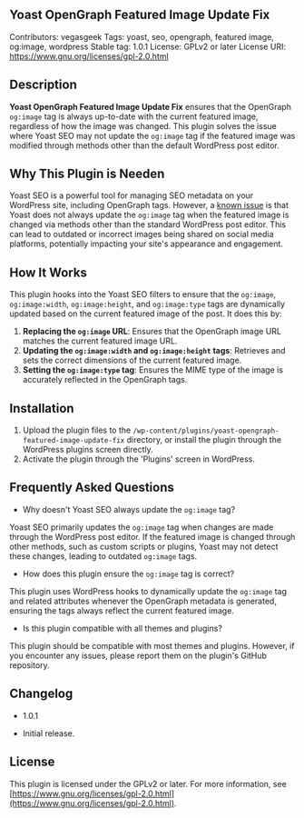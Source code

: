 ## Yoast OpenGraph Featured Image Update Fix
Contributors: vegasgeek
Tags: yoast, seo, opengraph, featured image, og:image, wordpress
Stable tag: 1.0.1
License: GPLv2 or later
License URI: https://www.gnu.org/licenses/gpl-2.0.html

## Description

**Yoast OpenGraph Featured Image Update Fix** ensures that the OpenGraph `og:image` tag is always up-to-date with the current featured image, regardless of how the image was changed. This plugin solves the issue where Yoast SEO may not update the `og:image` tag if the featured image was modified through methods other than the default WordPress post editor.

## Why This Plugin is Needen

Yoast SEO is a powerful tool for managing SEO metadata on your WordPress site, including OpenGraph tags. However, a [known issue](https://github.com/Yoast/wordpress-seo/issues/17721) is that Yoast does not always update the `og:image` tag when the featured image is changed via methods other than the standard WordPress post editor. This can lead to outdated or incorrect images being shared on social media platforms, potentially impacting your site's appearance and engagement.

## How It Works

This plugin hooks into the Yoast SEO filters to ensure that the `og:image`, `og:image:width`, `og:image:height`, and `og:image:type` tags are dynamically updated based on the current featured image of the post. It does this by:

1. **Replacing the `og:image` URL**: Ensures that the OpenGraph image URL matches the current featured image URL.
2. **Updating the `og:image:width` and `og:image:height` tags**: Retrieves and sets the correct dimensions of the current featured image.
3. **Setting the `og:image:type` tag**: Ensures the MIME type of the image is accurately reflected in the OpenGraph tags.

## Installation

1. Upload the plugin files to the `/wp-content/plugins/yoast-opengraph-featured-image-update-fix` directory, or install the plugin through the WordPress plugins screen directly.
2. Activate the plugin through the 'Plugins' screen in WordPress.

## Frequently Asked Questions

- Why doesn't Yoast SEO always update the `og:image` tag?

Yoast SEO primarily updates the `og:image` tag when changes are made through the WordPress post editor. If the featured image is changed through other methods, such as custom scripts or plugins, Yoast may not detect these changes, leading to outdated `og:image` tags.

- How does this plugin ensure the `og:image` tag is correct?

This plugin uses WordPress hooks to dynamically update the `og:image` tag and related attributes whenever the OpenGraph metadata is generated, ensuring the tags always reflect the current featured image.

- Is this plugin compatible with all themes and plugins?

This plugin should be compatible with most themes and plugins. However, if you encounter any issues, please report them on the plugin's GitHub repository.

## Changelog

- 1.0.1
* Initial release.


## License

This plugin is licensed under the GPLv2 or later. For more information, see [https://www.gnu.org/licenses/gpl-2.0.html](https://www.gnu.org/licenses/gpl-2.0.html).
